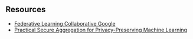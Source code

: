 ## Resources
* [Federative Learning Collaborative Google](https://ai.googleblog.com/2017/04/federated-learning-collaborative.html)
* [Practical Secure Aggregation for Privacy-Preserving Machine Learning](https://eprint.iacr.org/2017/281.pdf)
